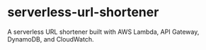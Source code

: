 # serverless-url-shortener
A serverless URL shortener built with AWS Lambda, API Gateway, DynamoDB, and CloudWatch.
